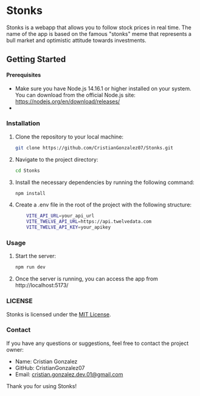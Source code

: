 #  Stonks 

Stonks is a webapp that allows you to follow stock prices in real time. The name of the app is based on the famous "stonks" meme that represents a bull market and optimistic attitude towards investments.

## Getting Started

#### Prerequisites
  
* Make sure you have Node.js 14.16.1 or higher installed on your system. You can download from the official Node.js site: https://nodejs.org/en/download/releases/
* 
### Installation

1. Clone the repository to your local machine:
	```bash
	git clone https://github.com/CristianGonzalez07/Stonks.git
	```
2. Navigate to the project directory:
	```bash
	cd Stonks
	```
3. Install the necessary dependencies by running the following command:
	```bash
	npm install
	```
4. Create a .env file in the root of the project with the following structure:
	```bash
		VITE_API_URL=your_api_url
		VITE_TWELVE_API_URL=https://api.twelvedata.com
		VITE_TWELVE_API_KEY=your_apikey
	```
### Usage

1. Start the server:
	```bash
	npm run dev
	```
2. Once the server is running, you can access the app from http://localhost:5173/


### LICENSE

Stonks is licensed under the [MIT License](https://mit-license.org/).

### Contact

If you have any questions or suggestions, feel free to contact the project owner:

* Name: Cristian Gonzalez
* GitHub: CristianGonzalez07
* Email: cristian.gonzalez.dev.01@gmail.com

Thank you for using Stonks!